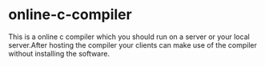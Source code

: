 # online-c-compiler
This is a online c compiler which you should run on a server or your local server.After hosting the compiler your clients can make use of the compiler without installing the software.  
